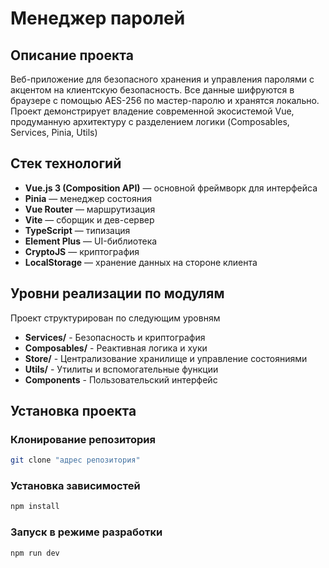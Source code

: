 # Менеджер паролей

## Описание проекта
Веб-приложение для безопасного хранения и управления паролями с акцентом на клиентскую безопасность. Все данные шифруются в браузере с помощью AES-256 по мастер-паролю и хранятся локально. Проект демонстрирует владение современной экосистемой Vue, продуманную архитектуру с разделением логики (Composables, Services, Pinia, Utils)

## Стек технологий

- **Vue.js 3 (Composition API)** — основной фреймворк для интерфейса  
- **Pinia** — менеджер состояния  
- **Vue Router** — маршрутизация  
- **Vite** — сборщик и дев-сервер  
- **TypeScript** — типизация  
- **Element Plus** — UI-библиотека  
- **CryptoJS** — криптография  
- **LocalStorage** — хранение данных на стороне клиента

## Уровни реализации по модулям
Проект структурирован по следующим уровням

- **Services/** - Безопасность и криптография
- **Composables/** - Реактивная логика и хуки
- **Store/** - Централизование хранилище и управление состояниями
- **Utils/** - Утилиты и вспомогательные функции
- **Components** - Пользовательский интерфейс

## Установка проекта

### Клонирование репозитория
```sh
git clone "адрес репозитория"
```
### Установка зависимостей
```sh
npm install
```
### Запуск в режиме разработки
```sh
npm run dev
```
